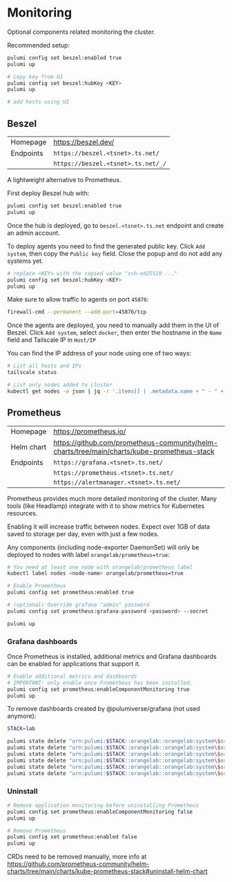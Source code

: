 # Monitoring

Optional components related monitoring the cluster.

Recommended setup:

```sh
pulumi config set beszel:enabled true
pulumi up

# copy key from UI
pulumi config set beszel:hubKey <KEY>
pulumi up

# add hosts using UI
```

## Beszel

|           |                                    |
| --------- | ---------------------------------- |
| Homepage  | https://beszel.dev/                |
| Endpoints | `https://beszel.<tsnet>.ts.net/`   |
|           | `https://beszel.<tsnet>.ts.net/_/` |

A lightweight alternative to Prometheus.

First deploy Beszel hub with:

```sh
pulumi config set beszel:enabled true
pulumi up
```

Once the hub is deployed, go to `beszel.<tsnet>.ts.net` endpoint and create an admin account.

To deploy agents you need to find the generated public key. Click `Add system`, then copy the `Public key` field. Close the popup and do not add any systems yet.

```sh
# replace <KEY> with the copied value "ssh-ed25519 ..."
pulumi config set beszel:hubKey <KEY>
pulumi up
```

Make sure to allow traffic to agents on port `45876`:

```sh
firewall-cmd --permanent --add-port=45876/tcp
```

Once the agents are deployed, you need to manually add them in the UI of Beszel. Click `Add system`, select `docker`, then enter the hostname in the `Name` field and Tailscale IP in `Host/IP`

You can find the IP address of your node using one of two ways:

```sh
# List all hosts and IPs
tailscale status

# List only nodes added to cluster
kubectl get nodes -o json | jq -r '.items[] | .metadata.name + " - " + .metadata.annotations["flannel.alpha.coreos.com/public-ip"]'
```

## Prometheus

|            |                                                                                            |
| ---------- | ------------------------------------------------------------------------------------------ |
| Homepage   | https://prometheus.io/                                                                     |
| Helm chart | https://github.com/prometheus-community/helm-charts/tree/main/charts/kube-prometheus-stack |
| Endpoints  | `https://grafana.<tsnet>.ts.net/`                                                          |
|            | `https://prometheus.<tsnet>.ts.net/`                                                       |
|            | `https://alertmanager.<tsnet>.ts.net/`                                                     |

Prometheus provides much more detailed monitoring of the cluster. Many tools (like Headlamp) integrate with it to show metrics for Kubernetes resources.

Enabling it will increase traffic between nodes. Expect over 1GB of data saved to storage per day, even with just a few nodes.

Any components (including node-exporter DaemonSet) will only be deployed to nodes with label `orangelab/prometheus=true`:

```sh
# You need at least one node with orangelab/prometheus label
kubectl label nodes <node-name> orangelab/prometheus=true

# Enable Prometheus
pulumi config set prometheus:enabled true

# (optional) Override grafana "admin" password
pulumi config set prometheus:grafana-password <password> --secret

pulumi up
```

### Grafana dashboards

Once Prometheus is installed, additional metrics and Grafana dashboards can be enabled for applications that support it.

```sh
# Enable additional metrics and dashboards
# IMPORTANT: only enable once Prometheus has been installed.
pulumi config set prometheus:enableComponentMonitoring true
pulumi up
```

To remove dashboards created by @pulumiverse/grafana (not used anymore):

```sh
STACK=lab

pulumi state delete "urn:pulumi:$STACK::orangelab::orangelab:system\$orangelab:system:AmdGPUOperator\$grafana:oss/dashboard:Dashboard::amd-gpu-operator-node-dashboard"
pulumi state delete "urn:pulumi:$STACK::orangelab::orangelab:system\$orangelab:system:TailscaleOperator\$grafana:oss/dashboard:Dashboard::tailscale-operator-dashboard"
pulumi state delete "urn:pulumi:$STACK::orangelab::orangelab:system\$orangelab:system:AmdGPUOperator\$grafana:oss/dashboard:Dashboard::amd-gpu-operator-job-dashboard"
pulumi state delete "urn:pulumi:$STACK::orangelab::orangelab:system\$orangelab:system:AmdGPUOperator\$grafana:oss/dashboard:Dashboard::amd-gpu-operator-overview-dashboard"
pulumi state delete "urn:pulumi:$STACK::orangelab::orangelab:system\$orangelab:system:AmdGPUOperator\$grafana:oss/dashboard:Dashboard::amd-gpu-operator-gpu-dashboard"
pulumi state delete "urn:pulumi:$STACK::orangelab::orangelab:system\$orangelab:system:Longhorn\$grafana:oss/dashboard:Dashboard::longhorn-dashboard"
```

### Uninstall

```sh
# Remove application monitoring before uninstalling Prometheus
pulumi config set prometheus:enableComponentMonitoring false
pulumi up

# Remove Prometheus
pulumi config set prometheus:enabled false
pulumi up
```

CRDs need to be removed manually, more info at https://github.com/prometheus-community/helm-charts/tree/main/charts/kube-prometheus-stack#uninstall-helm-chart
